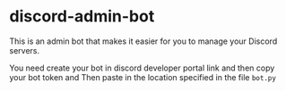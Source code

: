 # discord-admin-bot
This is an admin bot that makes it easier for you to manage your Discord servers.

You need create your bot in discord developer portal link and then copy your bot token and Then paste in the location specified in the file ```bot.py```
